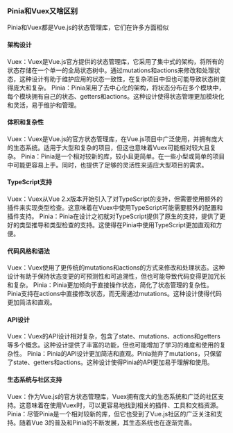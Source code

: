 ### Pinia和Vuex又啥区别

Pinia和Vuex都是Vue.js的状态管理库，它们在许多方面相似

#### 架构设计
Vuex：Vuex是Vue.js官方提供的状态管理库，它采用了集中式的架构，将所有的状态存储在一个单一的全局状态树中。通过mutations和actions来修改和处理状态，这种设计有助于维护应用的状态一致性，在复杂项目中但也可能导致状态树变得庞大和复杂。
Pinia：Pinia采用了去中心化的架构，将状态分布在多个模块中，每个模块拥有自己的状态、getters和actions。这种设计使得状态管理更加模块化和灵活，易于维护和管理。
#### 体积和复杂性
Vuex：Vuex是Vue.js的官方状态管理库，在Vue.js项目中广泛使用，并拥有庞大的生态系统。适用于大型和复杂的项目，但这也意味着Vuex可能相对较大且复杂。
Pinia：Pinia是一个相对较新的库，较小且更简单。在一些小型或简单的项目中可能更容易上手。同时，也提供了足够的灵活性来适应大型项目的需求。
#### TypeScript支持
Vuex：Vuex从Vue 2.x版本开始引入了对TypeScript的支持，但需要使用额外的插件来实现类型检查。这意味着在Vuex中使用TypeScript可能需要额外的配置和插件支持。
Pinia：Pinia在设计之初就对TypeScript提供了原生的支持，提供了更好的类型推导和类型检查的支持。这使得在Pinia中使用TypeScript更加直观和方便。
#### 代码风格和语法
Vuex：Vuex使用了更传统的mutations和actions的方式来修改和处理状态。这种设计有助于保持状态变更的可预测性和可追溯性，但也可能导致代码变得更加冗长和复杂。
Pinia：Pinia更加倾向于直接操作状态，简化了状态管理的复杂性。Pinia支持在actions中直接修改状态，而无需通过mutations。这种设计使得代码更加简洁和直观。
#### API设计
Vuex：Vuex的API设计相对复杂，包含了state、mutations、actions和getters等多个概念。这种设计提供了丰富的功能，但也可能增加了学习的难度和使用的复杂性。
Pinia：Pinia的API设计更加简洁和直观。Pinia抛弃了mutations，只保留了state、getters和actions。这种设计使得Pinia的API更加易于理解和使用。
#### 生态系统与社区支持
Vuex：作为Vue.js的官方状态管理库，Vuex拥有庞大的生态系统和广泛的社区支持。这意味着在使用Vuex时，可以更容易地找到相关的插件、工具和文档资源。
Pinia：尽管Pinia是一个相对较新的库，但它也受到了Vue.js社区的广泛关注和支持。随着Vue 3的普及和Pinia的不断发展，其生态系统也在逐渐完善。
